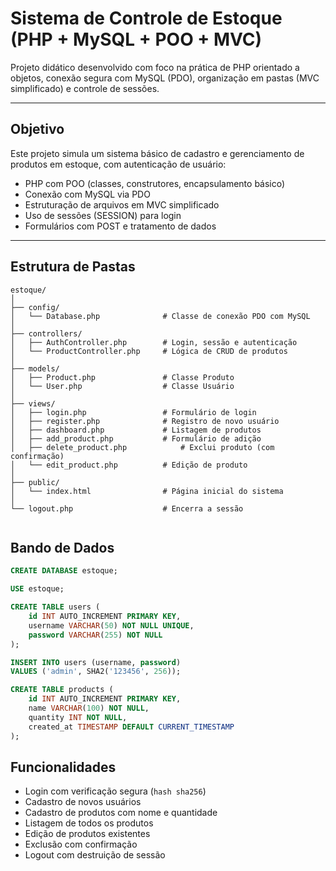 # Sistema de Controle de Estoque (PHP + MySQL + POO + MVC)

Projeto didático desenvolvido com foco na prática de PHP orientado a objetos, conexão segura com MySQL (PDO), organização em pastas (MVC simplificado) e controle de sessões.

---

## Objetivo

Este projeto simula um sistema básico de cadastro e gerenciamento de produtos em estoque, com autenticação de usuário:

- PHP com POO (classes, construtores, encapsulamento básico)
- Conexão com MySQL via PDO
- Estruturação de arquivos em MVC simplificado
- Uso de sessões (SESSION) para login
- Formulários com POST e tratamento de dados

---

## Estrutura de Pastas

```
estoque/
│
├── config/
│   └── Database.php              # Classe de conexão PDO com MySQL
│
├── controllers/
│   ├── AuthController.php        # Login, sessão e autenticação
│   └── ProductController.php     # Lógica de CRUD de produtos
│
├── models/
│   ├── Product.php               # Classe Produto
│   └── User.php                  # Classe Usuário
│
├── views/
│   ├── login.php                 # Formulário de login
│   ├── register.php              # Registro de novo usuário
│   ├── dashboard.php             # Listagem de produtos
│   ├── add_product.php           # Formulário de adição
│   ├── delete_product.php            # Exclui produto (com confirmação)
│   └── edit_product.php          # Edição de produto
│
├── public/
│   └── index.html                # Página inicial do sistema
│
└── logout.php                    # Encerra a sessão
 
```

## Bando de Dados

```sql
CREATE DATABASE estoque;

USE estoque;

CREATE TABLE users (
    id INT AUTO_INCREMENT PRIMARY KEY,
    username VARCHAR(50) NOT NULL UNIQUE,
    password VARCHAR(255) NOT NULL
);

INSERT INTO users (username, password)
VALUES ('admin', SHA2('123456', 256));

CREATE TABLE products (
    id INT AUTO_INCREMENT PRIMARY KEY,
    name VARCHAR(100) NOT NULL,
    quantity INT NOT NULL,
    created_at TIMESTAMP DEFAULT CURRENT_TIMESTAMP
);
```

## Funcionalidades

- Login com verificação segura (`hash sha256`)
- Cadastro de novos usuários
- Cadastro de produtos com nome e quantidade
- Listagem de todos os produtos
- Edição de produtos existentes
- Exclusão com confirmação
- Logout com destruição de sessão